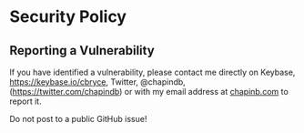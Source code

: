 # Security Policy

## Reporting a Vulnerability

If you have identified a vulnerability, please contact me directly on Keybase, https://keybase.io/cbryce, Twitter, @chapindb,(https://twitter.com/chapindb) or with my email address at [chapinb.com](https://chapinb.com) to report it.

Do not post to a public GitHub issue!
